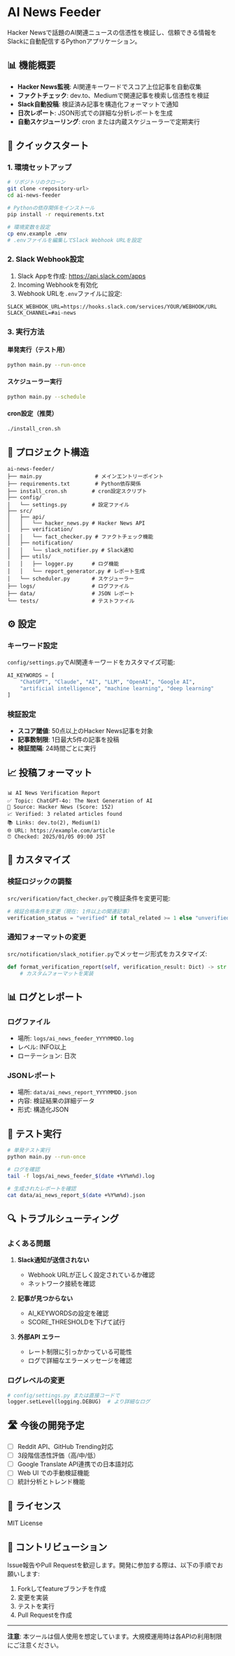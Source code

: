 # AI News Feeder

Hacker Newsで話題のAI関連ニュースの信憑性を検証し、信頼できる情報をSlackに自動配信するPythonアプリケーション。

## 📊 機能概要

- **Hacker News監視**: AI関連キーワードでスコア上位記事を自動収集
- **ファクトチェック**: dev.to、Mediumで関連記事を検索し信憑性を検証
- **Slack自動投稿**: 検証済み記事を構造化フォーマットで通知
- **日次レポート**: JSON形式での詳細な分析レポートを生成
- **自動スケジューリング**: cron または内蔵スケジューラーで定期実行

## 🚀 クイックスタート

### 1. 環境セットアップ

```bash
# リポジトリのクローン
git clone <repository-url>
cd ai-news-feeder

# Pythonの依存関係をインストール
pip install -r requirements.txt

# 環境変数を設定
cp env.example .env
# .envファイルを編集してSlack Webhook URLを設定
```

### 2. Slack Webhook設定

1. Slack Appを作成: https://api.slack.com/apps
2. Incoming Webhookを有効化
3. Webhook URLを`.env`ファイルに設定:

```env
SLACK_WEBHOOK_URL=https://hooks.slack.com/services/YOUR/WEBHOOK/URL
SLACK_CHANNEL=#ai-news
```

### 3. 実行方法

#### 単発実行（テスト用）
```bash
python main.py --run-once
```

#### スケジューラー実行
```bash
python main.py --schedule
```

#### cron設定（推奨）
```bash
./install_cron.sh
```

## 📁 プロジェクト構造

```
ai-news-feeder/
├── main.py                 # メインエントリーポイント
├── requirements.txt        # Python依存関係
├── install_cron.sh        # cron設定スクリプト
├── config/
│   └── settings.py        # 設定ファイル
├── src/
│   ├── api/
│   │   └── hacker_news.py # Hacker News API
│   ├── verification/
│   │   └── fact_checker.py # ファクトチェック機能
│   ├── notification/
│   │   └── slack_notifier.py # Slack通知
│   ├── utils/
│   │   ├── logger.py      # ログ機能
│   │   └── report_generator.py # レポート生成
│   └── scheduler.py       # スケジューラー
├── logs/                  # ログファイル
├── data/                  # JSON レポート
└── tests/                 # テストファイル
```

## ⚙️ 設定

### キーワード設定
`config/settings.py`でAI関連キーワードをカスタマイズ可能:

```python
AI_KEYWORDS = [
    "ChatGPT", "Claude", "AI", "LLM", "OpenAI", "Google AI",
    "artificial intelligence", "machine learning", "deep learning"
]
```

### 検証設定
- **スコア閾値**: 50点以上のHacker News記事を対象
- **記事数制限**: 1日最大5件の記事を投稿
- **検証間隔**: 24時間ごとに実行

## 📈 投稿フォーマット

```
📊 AI News Verification Report
✅ Topic: ChatGPT-4o: The Next Generation of AI
🔗 Source: Hacker News (Score: 152)
📈 Verified: 3 related articles found
📚 Links: dev.to(2), Medium(1)
🌐 URL: https://example.com/article
⏰ Checked: 2025/01/05 09:00 JST
```

## 🔧 カスタマイズ

### 検証ロジックの調整
`src/verification/fact_checker.py`で検証条件を変更可能:

```python
# 検証合格条件を変更（現在: 1件以上の関連記事）
verification_status = "verified" if total_related >= 1 else "unverified"
```

### 通知フォーマットの変更
`src/notification/slack_notifier.py`でメッセージ形式をカスタマイズ:

```python
def format_verification_report(self, verification_result: Dict) -> str:
    # カスタムフォーマットを実装
```

## 📊 ログとレポート

### ログファイル
- 場所: `logs/ai_news_feeder_YYYYMMDD.log`
- レベル: INFO以上
- ローテーション: 日次

### JSONレポート
- 場所: `data/ai_news_report_YYYYMMDD.json`
- 内容: 検証結果の詳細データ
- 形式: 構造化JSON

## 🧪 テスト実行

```bash
# 単発テスト実行
python main.py --run-once

# ログを確認
tail -f logs/ai_news_feeder_$(date +%Y%m%d).log

# 生成されたレポートを確認
cat data/ai_news_report_$(date +%Y%m%d).json
```

## 🔍 トラブルシューティング

### よくある問題

1. **Slack通知が送信されない**
   - Webhook URLが正しく設定されているか確認
   - ネットワーク接続を確認

2. **記事が見つからない**
   - AI_KEYWORDSの設定を確認
   - SCORE_THRESHOLDを下げて試行

3. **外部API エラー**
   - レート制限に引っかかっている可能性
   - ログで詳細なエラーメッセージを確認

### ログレベルの変更
```python
# config/settings.py または直接コードで
logger.setLevel(logging.DEBUG)  # より詳細なログ
```

## 🛣️ 今後の開発予定

- [ ] Reddit API、GitHub Trending対応
- [ ] 3段階信憑性評価（高/中/低）
- [ ] Google Translate API連携での日本語対応
- [ ] Web UI での手動検証機能
- [ ] 統計分析とトレンド機能

## 📄 ライセンス

MIT License

## 🤝 コントリビューション

Issue報告やPull Requestを歓迎します。開発に参加する際は、以下の手順でお願いします:

1. Forkしてfeatureブランチを作成
2. 変更を実装
3. テストを実行
4. Pull Requestを作成

---

**注意**: 本ツールは個人使用を想定しています。大規模運用時は各APIの利用制限にご注意ください。